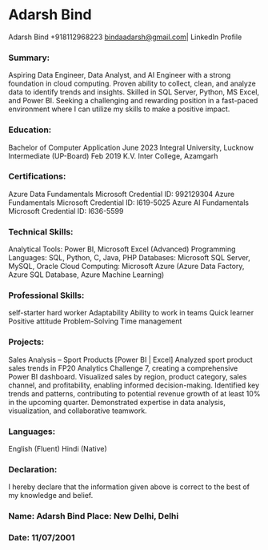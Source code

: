 # Adarsh Bind
Adarsh Bind
+918112968223 bindaadarsh@gmail.com| LinkedIn Profile
### Summary:
Aspiring Data Engineer, Data Analyst, and AI Engineer with a strong foundation in cloud computing. Proven ability to collect, clean, and analyze data to identify trends and insights. Skilled in SQL Server, Python, MS Excel, and Power BI. Seeking a challenging and rewarding position in a fast-paced environment where I can utilize my skills to make a positive impact.
### Education:
Bachelor of Computer Application					June 2023
Integral University, Lucknow
Intermediate (UP-Board)						        Feb 2019
K.V. Inter College, Azamgarh
### Certifications:
Azure Data Fundamentals						Microsoft
Credential ID: 992129304
Azure Fundamentals							  Microsoft
Credential ID: I619-5025
Azure AI Fundamentals					  	Microsoft
Credential ID: I636-5599
### Technical Skills:
Analytical Tools: Power BI, Microsoft Excel (Advanced)
Programming Languages: SQL, Python, C, Java, PHP
Databases: Microsoft SQL Server, MySQL, Oracle
Cloud Computing: Microsoft Azure (Azure Data Factory, Azure SQL Database, Azure Machine Learning)
### Professional Skills:
self-starter
hard worker
Adaptability
Ability to work in teams
Quick learner
Positive attitude
Problem-Solving
Time management
### Projects:
Sales Analysis – Sport Products [Power BI | Excel]
Analyzed sport product sales trends in FP20 Analytics Challenge 7, creating a comprehensive Power BI dashboard.
Visualized sales by region, product category, sales channel, and profitability, enabling informed decision-making.
Identified key trends and patterns, contributing to potential revenue growth of at least 10% in the upcoming quarter. Demonstrated expertise in data analysis, visualization, and collaborative teamwork.
### Languages:
English (Fluent)
Hindi (Native)
### Declaration:
I hereby declare that the information given above is correct to the best of my knowledge and belief.

### Name: Adarsh Bind 							              Place: New Delhi, Delhi
### 									                            Date: 11/07/2001
